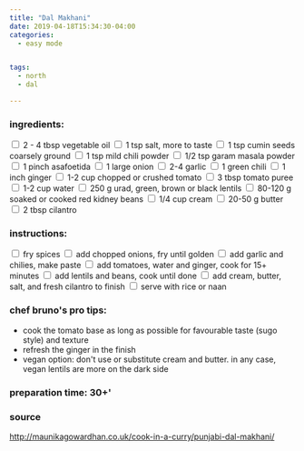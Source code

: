 ```yaml
---
title: "Dal Makhani"
date: 2019-04-18T15:34:30-04:00
categories:
  - easy mode


tags:
  - north
  - dal

---
```


### ingredients:

<input type="checkbox"> 2 - 4 tbsp vegetable oil
<input type="checkbox"> 1 tsp salt, more to taste
<input type="checkbox"> 1 tsp cumin seeds coarsely ground
<input type="checkbox"> 1 tsp mild chili powder
<input type="checkbox"> 1/2 tsp garam masala powder
<input type="checkbox"> 1 pinch asafoetida
<input type="checkbox"> 1 large onion
<input type="checkbox"> 2-4 garlic
<input type="checkbox"> 1 green chili
<input type="checkbox"> 1 inch ginger
<input type="checkbox"> 1-2 cup chopped or crushed tomato
<input type="checkbox"> 3 tbsp tomato puree
<input type="checkbox"> 1-2 cup water
<input type="checkbox"> 250 g urad, green, brown or black lentils
<input type="checkbox"> 80-120 g soaked or cooked red kidney beans
<input type="checkbox"> 1/4 cup cream 
<input type="checkbox"> 20-50 g butter
<input type="checkbox"> 2 tbsp cilantro

### instructions:
<input type="checkbox"> fry spices
<input type="checkbox"> add chopped onions, fry until golden
<input type="checkbox"> add garlic and chilies, make paste
<input type="checkbox"> add tomatoes, water and ginger, cook for 15+ minutes
<input type="checkbox"> add lentils and beans, cook until done
<input type="checkbox"> add cream, butter, salt, and fresh cilantro to finish
<input type="checkbox"> serve with rice or naan

### chef bruno's pro tips:

- cook the tomato base as long as possible for favourable taste (sugo style) and texture
- refresh the ginger in the finish
- vegan option: don't use or substitute cream and butter. in any case, vegan lentils are more on the dark side

### preparation time: 30+'

### source

http://maunikagowardhan.co.uk/cook-in-a-curry/punjabi-dal-makhani/



